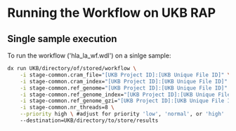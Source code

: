 # Running the Workflow on UKB RAP

## Single sample execution

To run the workflow ('hla_la_wf.wdl') on a sinlge sample:

```bash
dx run UKB/directory/of/stored/workflow \
    -i stage-common.cram_file="[UKB Project ID]:[UKB Unique File ID]" \
    -i stage-common.cram_index="[UKB Project ID]:[UKB Unique File ID]" \
    -i stage-common.ref_genome="[UKB Project ID]:[UKB Unique File ID]" \
    -i stage-common.ref_genome_index="[UKB Project ID]:[UKB Unique File ID]" \
    -i stage-common.ref_genome_gzi="[UKB Project ID]:[UKB Unique File ID]" \
    -i stage-common.nr_threads=8 \
    --priority high \ #adjust for priority 'low', 'normal', or 'high'
    --destination=UKB/directory/to/store/results
```

